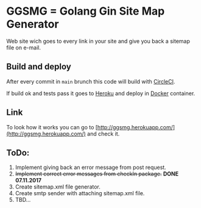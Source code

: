 # GGSMG = Golang Gin Site Map Generator
Web site wich goes to every link in your site and give you back a sitemap file on e-mail.
## Build and deploy
After every commit in `main` brunch this code will build with [CircleCI](https://circleci.com/).

If build ok and tests pass it goes to [Heroku](https://heroku.com/) and deploy in [Docker](https://www.docker.com/) container.
## Link 
To look how it works you can go to [http://ggsmg.herokuapp.com/](http://ggsmg.herokuapp.com/) and check it.
## ToDo:
1. Implement giving back an error message from post request. 
1. ~~Implement correct error messages from checkIn package.~~ **DONE 07.11.2017**
1. Create sitemap.xml file generator.
1. Create smtp sender with attaching sitemap.xml file.
1. TBD...
